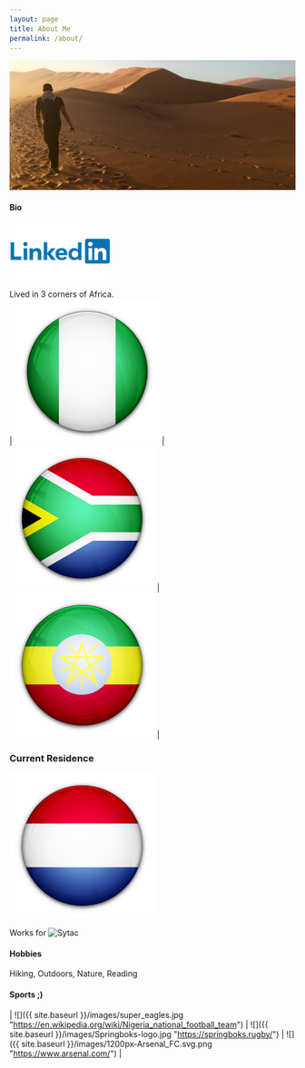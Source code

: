 ```yaml
---
layout: page
title: About Me
permalink: /about/
---
```

![Namibia, one of my more memorable holidays.](/images/IMG_E7861-min.JPG)
#### Bio
[![LinkedIn](/images/Linkedin-Logo.png)](https://www.linkedin.com/in/umoh-bassey-duke-2951b71b/)

Lived in 3 corners of Africa.\
| ![Nigeria](/images/iconfinder_Flag_of_Nigeria_96249.png) | ![South Africa](/images/iconfinder_Flag_of_South_Africa_96272.png) | ![Ethiopia](/images/iconfinder_Flag_of_Ethiopia_96255.png) |

### Current Residence
![Netherlands](/images/iconfinder_Flag_of_Netherlands_96202.png)

Works for ![Sytac](https://sytac.io)

#### Hobbies
Hiking, Outdoors, Nature, Reading

#### Sports ;)
| ![]({{ site.baseurl }}/images/super_eagles.jpg "https://en.wikipedia.org/wiki/Nigeria_national_football_team") | ![]({{ site.baseurl }}/images/Springboks-logo.jpg "https://springboks.rugby/") | ![]({{ site.baseurl }}/images/1200px-Arsenal_FC.svg.png "https://www.arsenal.com/") |